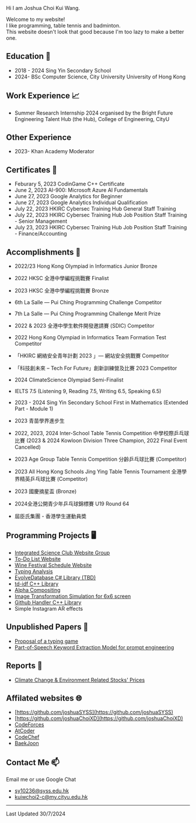 <head>
  <link rel="shortcut icon" type="image/x-icon" href="https://sandstormit.com/wp-content/uploads/2021/06/incognito-2231825_960_720-1.png">
</head>
Hi I am Joshua Choi Kui Wang.

Welcome to my website!<br>
I like programming, table tennis and badminton.<br>
This website doesn't look that good because I'm too lazy to make a better one.

## Education 🏫
- 2018 - 2024 Sing Yin Secondary School
- 2024- BSc Computer Science, City University University of Hong Kong

## Work Experience 📈
- Summer Research Internship 2024 organised by the Bright Future Engineering Talent Hub (the Hub), College of Engineering, CityU

## Other Experience
- 2023- Khan Academy Moderator

## Certificates 📄
- Feburary 5, 2023 CodinGame C++ Certificate
- June 2, 2023 AI-900: Microsoft Azure AI Fundamentals
- June 27, 2023 Google Analytics for Beginner
- June 27, 2023 Google Analytics Individual Qualification
- July 22, 2023 HKIRC Cybersec Training Hub General Staff Training
- July 22, 2023 HKIRC Cybersec Training Hub Job Position Staff Training - Senior Management
- July 23, 2023 HKIRC Cybersec Training Hub Job Position Staff Training - Finance/Accounting

## Accomplishments 🏅
- 2022/23 Hong Kong Olympiad in Informatics Junior Bronze
- 2022 HKSC 全港中學編程挑戰賽 Finalist
- 2023 HKSC 全港中學編程挑戰賽 Bronze
- 6th La Salle — Pui Ching Programming Challenge Competitor
- 7th La Salle — Pui Ching Programming Challenge Merit Prize
- 2022 & 2023 全港中學生軟件開發邀請賽 (SDIC)  Competitor
- 2022 Hong Kong Olympiad in Informatics Team Formation Test Competitor  
- 「HKIRC 網絡安全青年計劃 2023 」— 網站安全挑戰賽 Competitor
- 「科技創未來 – Tech For Future」創新訓練營及比賽 2023 Competitor

- 2024 ClimateScience Olympiad Semi-Finalist

- IELTS 7.5 (Listening 9, Reading 7.5, Writing 6.5, Speaking 6.5)
- 2023 - 2024 Sing Yin Secondary School First in Mathematics (Extended Part - Module 1) 
- 2023 青苗學界進步生

- 2022, 2023, 2024 Inter-School Table Tennis Competition 中學校際乒乓球比賽 (2023 & 2024 Kowloon Division Three Champion, 2022 Final Event Cancelled)
- 2023 Age Group Table Tennis Competition 分齡乒乓球比賽 (Competitor)
- 2023 All Hong Kong Schools Jing Ying Table Tennis Tournament 全港學界精英乒乓球比賽 (Competitor)
- 2023 國慶摘星盃 (Bronze)
- 2024全港公開青少年乒乓球錦標賽 U19 Round 64
- 屆臣氏集團 - 香港學生運動員奬

## Programming Projects 🖥
- [Integrated Science Club Website Group](https://is-club.netlify.app/)
- [To-Do List Website](memorizablelist.ok73.repl.co)
- [Wine Festival Schedule Website](https://gist.github.com/joshuaSYSS/267e6e9246099c593dc3fe4357fcc611)
- [Typing Analysis](https://drive.google.com/file/d/14uewku59n2wDwYXnCJXVe0CYTEyVpZwT/view?usp=sharing)
- [EvolveDatabase C# Library (TBD)](https://github.com/joshuaChoiXD/EvolveDatabase/tree/main)
- [td-idf C++ Library](https://github.com/joshuaSYSS/tfidf)
- [Alpha Compositing](https://github.com/joshuaSYSS/Alpha-Compositing)
- [Image Transformation Simulation for 6x6 screen](https://gist.github.com/codecademydev/c24aeb92c4947f9d2798868c9f051360)
- [Github Handler C++ Library](https://github.com/joshuaSYSS/GitHubHandler/tree/main)
- Simple Instagram AR effects

## Unpublished Papers 📕
- [Proposal of a typing game](https://drive.google.com/file/d/1MLEPK0MOi32IGfM43FAsqUbAgeNFC9To/view?usp=drivesdk)
- [Part-of-Speech Keyword Extraction Model for prompt engineering](https://docs.google.com/document/d/e/2PACX-1vT-27zwboWWtkA83QwtnK8MbjA3E7i2O73_faD9FyLAG31fsJk_D7B_Ifi1JWpUYBlU9M3V9xi2Lf3h/pub)

## Reports 📰
- [Climate Change & Environment Related Stocks' Prices](https://docs.google.com/document/d/e/2PACX-1vQIebyjeus6KKoEWVTtI5rWKOq662k6YqNY1geSmN0wWkA5CL2rTRHHflVn4lk10TYLtK2ej81dYjbu/pub)

## Affilated websites 🌐
- [https://github.com/joshuaSYSS](https://github.com/joshuaSYSS)
- [https://github.com/joshuaChoiXD](https://github.com/joshuaChoiXD)
- [CodeForces](https://codeforces.com/profile/joshuaChoi)
- [AtCoder](https://atcoder.jp/users/joshuaChoi)
- [CodeChef](https://www.codechef.com/users/axehunter)
- [BaekJoon](https://www.acmicpc.net/user/loonatheworld2016)

## Contact Me 📫
Email me or use Google Chat
- sy10236@syss.edu.hk
- kuiwchoi2-c@my.cityu.edu.hk

<hr>
Last Updated 30/7/2024

